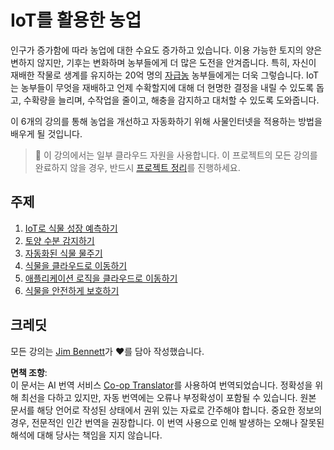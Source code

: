 <!--
CO_OP_TRANSLATOR_METADATA:
{
  "original_hash": "428bda82d9e6016ecea7c797564bf081",
  "translation_date": "2025-08-24T21:57:22+00:00",
  "source_file": "2-farm/README.md",
  "language_code": "ko"
}
-->
# IoT를 활용한 농업

인구가 증가함에 따라 농업에 대한 수요도 증가하고 있습니다. 이용 가능한 토지의 양은 변하지 않지만, 기후는 변화하며 농부들에게 더 많은 도전을 안겨줍니다. 특히, 자신이 재배한 작물로 생계를 유지하는 20억 명의 [자급농](https://wikipedia.org/wiki/Subsistence_agriculture) 농부들에게는 더욱 그렇습니다. IoT는 농부들이 무엇을 재배하고 언제 수확할지에 대해 더 현명한 결정을 내릴 수 있도록 돕고, 수확량을 늘리며, 수작업을 줄이고, 해충을 감지하고 대처할 수 있도록 도와줍니다.

이 6개의 강의를 통해 농업을 개선하고 자동화하기 위해 사물인터넷을 적용하는 방법을 배우게 될 것입니다.

> 💁 이 강의에서는 일부 클라우드 자원을 사용합니다. 이 프로젝트의 모든 강의를 완료하지 않을 경우, 반드시 [프로젝트 정리](../clean-up.md)를 진행하세요.

## 주제

1. [IoT로 식물 성장 예측하기](lessons/1-predict-plant-growth/README.md)
1. [토양 수분 감지하기](lessons/2-detect-soil-moisture/README.md)
1. [자동화된 식물 물주기](lessons/3-automated-plant-watering/README.md)
1. [식물을 클라우드로 이동하기](lessons/4-migrate-your-plant-to-the-cloud/README.md)
1. [애플리케이션 로직을 클라우드로 이동하기](lessons/5-migrate-application-to-the-cloud/README.md)
1. [식물을 안전하게 보호하기](lessons/6-keep-your-plant-secure/README.md)

## 크레딧

모든 강의는 [Jim Bennett](https://GitHub.com/JimBobBennett)가 ♥️를 담아 작성했습니다.

**면책 조항**:  
이 문서는 AI 번역 서비스 [Co-op Translator](https://github.com/Azure/co-op-translator)를 사용하여 번역되었습니다. 정확성을 위해 최선을 다하고 있지만, 자동 번역에는 오류나 부정확성이 포함될 수 있습니다. 원본 문서를 해당 언어로 작성된 상태에서 권위 있는 자료로 간주해야 합니다. 중요한 정보의 경우, 전문적인 인간 번역을 권장합니다. 이 번역 사용으로 인해 발생하는 오해나 잘못된 해석에 대해 당사는 책임을 지지 않습니다.